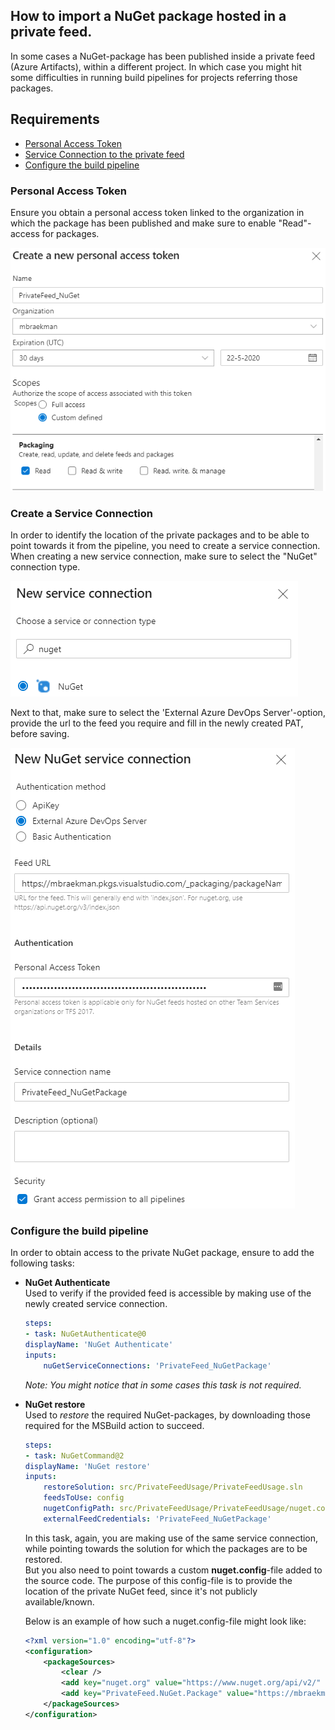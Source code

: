 ## How to import a NuGet package hosted in a private feed.

In some cases a NuGet-package has been published inside a private feed (Azure Artifacts), within a different project. In which case you might hit some difficulties in running build pipelines for projects referring those packages. 

## Requirements
- [Personal Access Token](#personal-access-token)
- [Service Connection to the private feed](#create-a-service-connection)
- [Configure the build pipeline](#configure-the-build-pipeline)


### Personal Access Token
Ensure you obtain a personal access token linked to the organization in which the package has been published and make sure to enable "Read"-access for packages.

![Create-a-PAT](../../../images/azure-devops/AzureDevOps_PAT.png)


### Create a Service Connection
In order to identify the location of the private packages and to be able to point towards it from the pipeline, you need to create a service connection.  
When creating a new service connection, make sure to select the "NuGet" connection type.  

![Create-a-ServiceConnection-NuGet](../../../images/azure-devops/AzureDevOps_ServiceConnection_NuGet.png)

Next to that, make sure to select the 'External Azure DevOps Server'-option, provide the url to the feed you require and fill in the newly created PAT, before saving.  

![Create-a-ServiceConnection-NuGet-ExternalDevOps](../../../images/azure-devops/AzureDevOps_ServiceConnection_NuGet_ExternalDevOpsServer.png)

### Configure the build pipeline
In order to obtain access to the private NuGet package, ensure to add the following tasks:
- **NuGet Authenticate**  
    Used to verify if the provided feed is accessible by making use of the newly created service connection.   

    ````yml
    steps:
    - task: NuGetAuthenticate@0
    displayName: 'NuGet Authenticate'
    inputs:
        nuGetServiceConnections: 'PrivateFeed_NuGetPackage'
    ````
    
    _Note: You might notice that in some cases this task is not required._ 

- **NuGet restore**  
    Used to _restore_ the required NuGet-packages, by downloading those required for the MSBuild action to succeed.  

    ````yml
    steps:
    - task: NuGetCommand@2
    displayName: 'NuGet restore'
    inputs:
        restoreSolution: src/PrivateFeedUsage/PrivateFeedUsage.sln
        feedsToUse: config
        nugetConfigPath: src/PrivateFeedUsage/PrivateFeedUsage/nuget.config
        externalFeedCredentials: 'PrivateFeed_NuGetPackage'
    ````

    In this task, again, you are making use of the same service connection, while pointing towards the solution for which the packages are to be restored.  
    But you also need to point towards a custom **nuget.config**-file added to the source code. The purpose of this config-file is to provide the location of the private NuGet feed, since it's not publicly available/known.

    Below is an example of how such a nuget.config-file might look like:
    ````xml
    <?xml version="1.0" encoding="utf-8"?>
    <configuration>
        <packageSources>
            <clear />
            <add key="nuget.org" value="https://www.nuget.org/api/v2/" />
            <add key="PrivateFeed.NuGet.Package" value="https://mbraekman.pkgs.visualstudio.com/_packaging/my-private-feed/nuget/v3/index.json" />
        </packageSources>
    </configuration>
    ````
